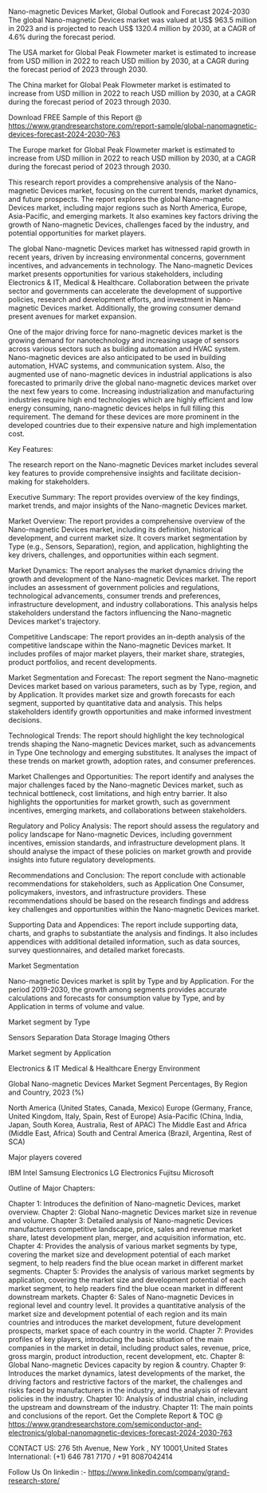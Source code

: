 Nano-magnetic Devices Market, Global Outlook and Forecast 2024-2030
The global Nano-magnetic Devices market was valued at US$ 963.5 million in 2023 and is projected to reach US$ 1320.4 million by 2030, at a CAGR of 4.6% during the forecast period.

The USA market for Global Peak Flowmeter market is estimated to increase from USD million in 2022 to reach USD million by 2030, at a CAGR during the forecast period of 2023 through 2030.

The China market for Global Peak Flowmeter market is estimated to increase from USD million in 2022 to reach USD million by 2030, at a CAGR during the forecast period of 2023 through 2030.

Download FREE Sample of this Report @ https://www.grandresearchstore.com/report-sample/global-nanomagnetic-devices-forecast-2024-2030-763

The Europe market for Global Peak Flowmeter market is estimated to increase from USD million in 2022 to reach USD million by 2030, at a CAGR during the forecast period of 2023 through 2030.

This research report provides a comprehensive analysis of the Nano-magnetic Devices market, focusing on the current trends, market dynamics, and future prospects. The report explores the global Nano-magnetic Devices market, including major regions such as North America, Europe, Asia-Pacific, and emerging markets. It also examines key factors driving the growth of Nano-magnetic Devices, challenges faced by the industry, and potential opportunities for market players.

The global Nano-magnetic Devices market has witnessed rapid growth in recent years, driven by increasing environmental concerns, government incentives, and advancements in technology. The Nano-magnetic Devices market presents opportunities for various stakeholders, including Electronics & IT, Medical & Healthcare. Collaboration between the private sector and governments can accelerate the development of supportive policies, research and development efforts, and investment in Nano-magnetic Devices market. Additionally, the growing consumer demand present avenues for market expansion.

One of the major driving force for nano-magnetic devices market is the growing demand for nanotechnology and increasing usage of sensors across various sectors such as building automation and HVAC system. Nano-magnetic devices are also anticipated to be used in building automation, HVAC systems, and communication system. Also, the augmented use of nano-magnetic devices in industrial applications is also forecasted to primarily drive the global nano-magnetic devices market over the next few years to come. Increasing industrialization and manufacturing industries require high end technologies which are highly efficient and low energy consuming, nano-magnetic devices helps in full filling this requirement. The demand for these devices are more prominent in the developed countries due to their expensive nature and high implementation cost.

Key Features:

The research report on the Nano-magnetic Devices market includes several key features to provide comprehensive insights and facilitate decision-making for stakeholders.

Executive Summary: The report provides overview of the key findings, market trends, and major insights of the Nano-magnetic Devices market.

Market Overview: The report provides a comprehensive overview of the Nano-magnetic Devices market, including its definition, historical development, and current market size. It covers market segmentation by Type (e.g., Sensors, Separation), region, and application, highlighting the key drivers, challenges, and opportunities within each segment.

Market Dynamics: The report analyses the market dynamics driving the growth and development of the Nano-magnetic Devices market. The report includes an assessment of government policies and regulations, technological advancements, consumer trends and preferences, infrastructure development, and industry collaborations. This analysis helps stakeholders understand the factors influencing the Nano-magnetic Devices market's trajectory.

Competitive Landscape: The report provides an in-depth analysis of the competitive landscape within the Nano-magnetic Devices market. It includes profiles of major market players, their market share, strategies, product portfolios, and recent developments.

Market Segmentation and Forecast: The report segment the Nano-magnetic Devices market based on various parameters, such as by Type, region, and by Application. It provides market size and growth forecasts for each segment, supported by quantitative data and analysis. This helps stakeholders identify growth opportunities and make informed investment decisions.

Technological Trends: The report should highlight the key technological trends shaping the Nano-magnetic Devices market, such as advancements in Type One technology and emerging substitutes. It analyses the impact of these trends on market growth, adoption rates, and consumer preferences.

Market Challenges and Opportunities: The report identify and analyses the major challenges faced by the Nano-magnetic Devices market, such as technical bottleneck, cost limitations, and high entry barrier. It also highlights the opportunities for market growth, such as government incentives, emerging markets, and collaborations between stakeholders.

Regulatory and Policy Analysis: The report should assess the regulatory and policy landscape for Nano-magnetic Devices, including government incentives, emission standards, and infrastructure development plans. It should analyse the impact of these policies on market growth and provide insights into future regulatory developments.

Recommendations and Conclusion: The report conclude with actionable recommendations for stakeholders, such as Application One Consumer, policymakers, investors, and infrastructure providers. These recommendations should be based on the research findings and address key challenges and opportunities within the Nano-magnetic Devices market.

Supporting Data and Appendices: The report include supporting data, charts, and graphs to substantiate the analysis and findings. It also includes appendices with additional detailed information, such as data sources, survey questionnaires, and detailed market forecasts.

Market Segmentation

Nano-magnetic Devices market is split by Type and by Application. For the period 2019-2030, the growth among segments provides accurate calculations and forecasts for consumption value by Type, and by Application in terms of volume and value.

Market segment by Type

Sensors
Separation
Data Storage
Imaging
Others

Market segment by Application

Electronics & IT
Medical & Healthcare
Energy
Environment

Global Nano-magnetic Devices Market Segment Percentages, By Region and Country, 2023 (%)

North America (United States, Canada, Mexico)
Europe (Germany, France, United Kingdom, Italy, Spain, Rest of Europe)
Asia-Pacific (China, India, Japan, South Korea, Australia, Rest of APAC)
The Middle East and Africa (Middle East, Africa)
South and Central America (Brazil, Argentina, Rest of SCA)

Major players covered

IBM
Intel
Samsung Electronics
LG Electronics
Fujitsu
Microsoft

Outline of Major Chapters:

Chapter 1: Introduces the definition of Nano-magnetic Devices, market overview.
Chapter 2: Global Nano-magnetic Devices market size in revenue and volume.
Chapter 3: Detailed analysis of Nano-magnetic Devices manufacturers competitive landscape, price, sales and revenue market share, latest development plan, merger, and acquisition information, etc.
Chapter 4: Provides the analysis of various market segments by type, covering the market size and development potential of each market segment, to help readers find the blue ocean market in different market segments.
Chapter 5: Provides the analysis of various market segments by application, covering the market size and development potential of each market segment, to help readers find the blue ocean market in different downstream markets.
Chapter 6: Sales of Nano-magnetic Devices in regional level and country level. It provides a quantitative analysis of the market size and development potential of each region and its main countries and introduces the market development, future development prospects, market space of each country in the world.
Chapter 7: Provides profiles of key players, introducing the basic situation of the main companies in the market in detail, including product sales, revenue, price, gross margin, product introduction, recent development, etc.
Chapter 8: Global Nano-magnetic Devices capacity by region & country.
Chapter 9: Introduces the market dynamics, latest developments of the market, the driving factors and restrictive factors of the market, the challenges and risks faced by manufacturers in the industry, and the analysis of relevant policies in the industry.
Chapter 10: Analysis of industrial chain, including the upstream and downstream of the industry.
Chapter 11: The main points and conclusions of the report.
Get the Complete Report & TOC @ https://www.grandresearchstore.com/semiconductor-and-electronics/global-nanomagnetic-devices-forecast-2024-2030-763

CONTACT US:
276 5th Avenue, New York , NY 10001,United States
International: (+1) 646 781 7170 / +91 8087042414

Follow Us On linkedin :- https://www.linkedin.com/company/grand-research-store/
